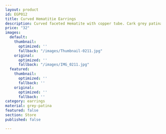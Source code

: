 ```yaml
---
layout: product
id: EGP012
title: Curved Hematitie Earrings
description: Curved faceted Hematite with copper tube. Cark grey patina hook.
price: "32"
images:
  default:
    thumbnail:
      optimized: ''
      fallback: "/images/Thumbnail-0211.jpg"
    original:
      optimized: ''
      fallback: "/images/IMG_0211.jpg"
  featured:
    thumbnail:
      optimized: ''
      fallback: ''
    original:
      optimized: ''
      fallback: ''
category: earrings
material: grey-patina
featured: false
section: Store
published: false

---
```

